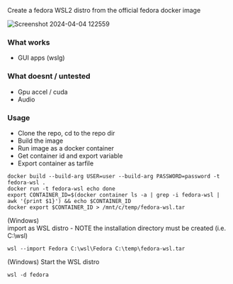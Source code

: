 Create a fedora WSL2 distro from the official fedora docker image

![Screenshot 2024-04-04 122559](https://github.com/xtenduke/wslfedora/assets/5002212/0a7a6ec6-6511-4b11-a2df-77043eeedc56)

### What works
- GUI apps (wslg)

### What doesnt / untested
- Gpu accel / cuda
- Audio

### Usage

- Clone the repo, cd to the repo dir
- Build the image
- Run image as a docker container
- Get container id and export variable
- Export container as tarfile

```
docker build --build-arg USER=user --build-arg PASSWORD=password -t fedora-wsl .
docker run -t fedora-wsl echo done
export CONTAINER_ID=$(docker container ls -a | grep -i fedora-wsl | awk '{print $1}') && echo $CONTAINER_ID
docker export $CONTAINER_ID > /mnt/c/temp/fedora-wsl.tar
```


(Windows)<br> import as WSL distro - NOTE the installation directory must be created (i.e. C:\wsl)
```
wsl --import Fedora C:\wsl\Fedora C:\temp\fedora-wsl.tar
```

(Windows) Start the WSL distro
```
wsl -d fedora
```
